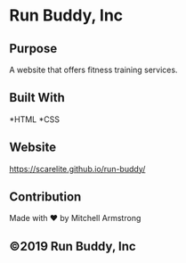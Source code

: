 # Run Buddy, Inc

## Purpose
A website that offers fitness training services.

## Built With
*HTML
*CSS

## Website
https://scarelite.github.io/run-buddy/

## Contribution
Made with ❤️ by Mitchell Armstrong

## ©️2019 Run Buddy, Inc 
